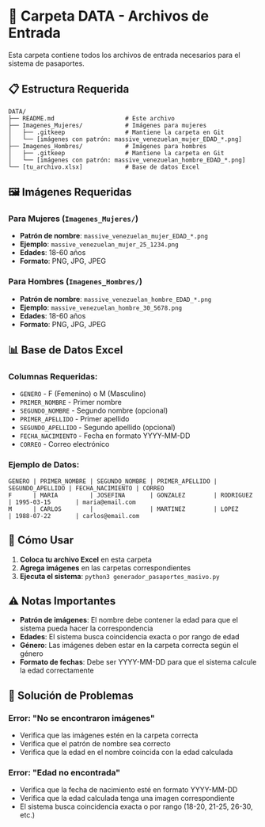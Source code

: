 # 📁 Carpeta DATA - Archivos de Entrada

Esta carpeta contiene todos los archivos de entrada necesarios para el sistema de pasaportes.

## 📋 Estructura Requerida

```
DATA/
├── README.md                    # Este archivo
├── Imagenes_Mujeres/            # Imágenes para mujeres
│   ├── .gitkeep                 # Mantiene la carpeta en Git
│   └── [imágenes con patrón: massive_venezuelan_mujer_EDAD_*.png]
├── Imagenes_Hombres/            # Imágenes para hombres  
│   ├── .gitkeep                 # Mantiene la carpeta en Git
│   └── [imágenes con patrón: massive_venezuelan_hombre_EDAD_*.png]
└── [tu_archivo.xlsx]            # Base de datos Excel
```

## 🖼️ Imágenes Requeridas

### Para Mujeres (`Imagenes_Mujeres/`)
- **Patrón de nombre**: `massive_venezuelan_mujer_EDAD_*.png`
- **Ejemplo**: `massive_venezuelan_mujer_25_1234.png`
- **Edades**: 18-60 años
- **Formato**: PNG, JPG, JPEG

### Para Hombres (`Imagenes_Hombres/`)
- **Patrón de nombre**: `massive_venezuelan_hombre_EDAD_*.png`
- **Ejemplo**: `massive_venezuelan_hombre_30_5678.png`
- **Edades**: 18-60 años
- **Formato**: PNG, JPG, JPEG

## 📊 Base de Datos Excel

### Columnas Requeridas:
- `GENERO` - F (Femenino) o M (Masculino)
- `PRIMER_NOMBRE` - Primer nombre
- `SEGUNDO_NOMBRE` - Segundo nombre (opcional)
- `PRIMER_APELLIDO` - Primer apellido
- `SEGUNDO_APELLIDO` - Segundo apellido (opcional)
- `FECHA_NACIMIENTO` - Fecha en formato YYYY-MM-DD
- `CORREO` - Correo electrónico

### Ejemplo de Datos:
```
GENERO | PRIMER_NOMBRE | SEGUNDO_NOMBRE | PRIMER_APELLIDO | SEGUNDO_APELLIDO | FECHA_NACIMIENTO | CORREO
F      | MARIA         | JOSEFINA       | GONZALEZ        | RODRIGUEZ        | 1995-03-15       | maria@email.com
M      | CARLOS        |                | MARTINEZ        | LOPEZ            | 1988-07-22       | carlos@email.com
```

## 🎯 Cómo Usar

1. **Coloca tu archivo Excel** en esta carpeta
2. **Agrega imágenes** en las carpetas correspondientes
3. **Ejecuta el sistema**: `python3 generador_pasaportes_masivo.py`

## ⚠️ Notas Importantes

- **Patrón de imágenes**: El nombre debe contener la edad para que el sistema pueda hacer la correspondencia
- **Edades**: El sistema busca coincidencia exacta o por rango de edad
- **Género**: Las imágenes deben estar en la carpeta correcta según el género
- **Formato de fechas**: Debe ser YYYY-MM-DD para que el sistema calcule la edad correctamente

## 🔧 Solución de Problemas

### Error: "No se encontraron imágenes"
- Verifica que las imágenes estén en la carpeta correcta
- Verifica que el patrón de nombre sea correcto
- Verifica que la edad en el nombre coincida con la edad calculada

### Error: "Edad no encontrada"
- Verifica que la fecha de nacimiento esté en formato YYYY-MM-DD
- Verifica que la edad calculada tenga una imagen correspondiente
- El sistema busca coincidencia exacta o por rango (18-20, 21-25, 26-30, etc.)
